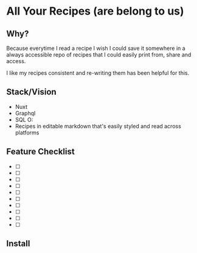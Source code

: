 # All Your Recipes (are belong to us)

## Why?

Because everytime I read a recipe I wish I could save it somewhere in a always accessible repo of recipes that I could easily print from, share and access.

I like my recipes consistent and re-writing them has been helpful for this.

## Stack/Vision

- Nuxt
- Graphql
- SQL O:
- Recipes in editable markdown that's easily styled and read across platforms

## Feature Checklist

- [ ]
- [ ]
- [ ]
- [ ]
- [ ]
- [ ]
- [ ]
- [ ]
- [ ]
- [ ]

## Install
